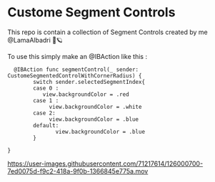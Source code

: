 # Custome Segment Controls
This repo is  contain a collection of  Segment Controls created by me @LamaAlbadri 🦩🪐

To use this simply make an  @IBAction like this :

```
  @IBAction func segmentControl(_ sender: CustomeSegmentedControlWithCornerRadius) {
        switch sender.selectedSegmentIndex{
        case 0 :
           view.backgroundColor = .red
        case 1 :
             view.backgroundColor = .white
        case 2:
             view.backgroundColor = .blue
        default:
               view.backgroundColor = .blue
        }
      
}
```




https://user-images.githubusercontent.com/71217614/126000700-7ed0075d-f9c2-418a-9f0b-1366845e775a.mov

